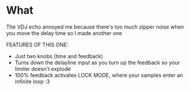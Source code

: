 # What

The VDJ echo annoyed me because there's too much zipper noise when you move the delay time so I made another one

FEATURES OF THIS ONE:
 - Just two knobs (time and feedback)
 - Turns down the delayline input as you turn up the feedback so your limiter doesn't explode
 - 100% feedback activates LOCK MODE, where your samples enter an infinite loop :3